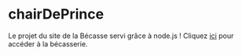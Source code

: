 chairDePrince
=============
Le projet du site de la Bécasse servi grâce à node.js !
Cliquez [ici](http://cheredeprince.net) pour accéder à la bécasserie.
